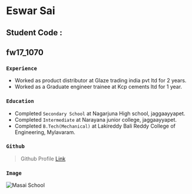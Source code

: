  #  Eswar Sai
 ## Student Code :
 ## fw17_1070
 ### `Experience`
 - Worked as product distributor at Glaze trading india pvt ltd for 2 years.
 - Worked as a Graduate engineer trainee at Kcp cements ltd for 1 year.

 ### `Education` 
 - Completed `Secondary School` at Nagarjuna High school, jaggaayyapet.
 - Completed `Intermediate` at Narayana junior college, jaggaayyapet.
 - Completed `B.Tech(Mechanical)` at Lakireddy Bali Reddy College of Engineering, Mylavaram.

### `Github`
 >Github Profile
   [Link](https://github.com/EswarSai19)

### `Image`
![Masai School](https://www.masaischool.com/img/navbar/logo.svg)